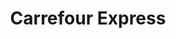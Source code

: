 ---
title: "Carrefour Express"
url: /alicante/carrefour-express-plaza-del-ayuntamiento/
shop: comodidad
---